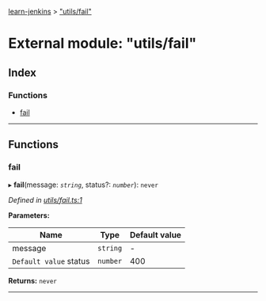 [learn-jenkins](../README.md) > ["utils/fail"](../modules/_utils_fail_.md)

# External module: "utils/fail"

## Index

### Functions

* [fail](_utils_fail_.md#fail)

---

## Functions

<a id="fail"></a>

###  fail

▸ **fail**(message: *`string`*, status?: *`number`*): `never`

*Defined in [utils/fail.ts:1](https://github.com/jmeyers91/ts-app/blob/2005cf1/src/utils/fail.ts#L1)*

**Parameters:**

| Name | Type | Default value |
| ------ | ------ | ------ |
| message | `string` | - |
| `Default value` status | `number` | 400 |

**Returns:** `never`

___

